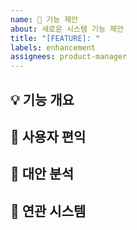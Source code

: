 ```yaml
---
name: 🚀 기능 제안
about: 새로운 시스템 기능 제안
title: "[FEATURE]: "
labels: enhancement
assignees: product-manager
---
```


## 💡 기능 개요
<!-- 제안 기능의 핵심 가치 설명 -->

## 🎯 사용자 편익
<!-- 최종 사용자가 얻을 이점 -->

## 🔄 대안 분석
<!-- 기존 방식과의 차별성 -->

## 🧩 연관 시스템
<!-- 영향 받는 모듈/컴포넌트 목록 -->
